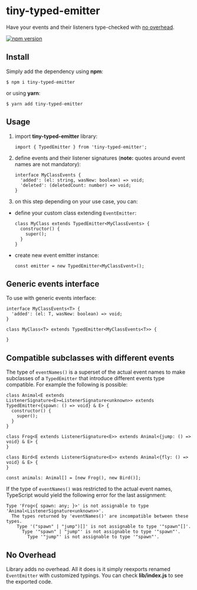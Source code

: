 # tiny-typed-emitter

Have your events and their listeners type-checked with [no overhead](#no-overhead).

[![npm version](https://badge.fury.io/js/tiny-typed-emitter.svg)](https://badge.fury.io/js/tiny-typed-emitter)

## Install
  Simply add the dependency using **npm**:

    $ npm i tiny-typed-emitter

  or using **yarn**:

    $ yarn add tiny-typed-emitter

## Usage

1. import **tiny-typed-emitter** library:

    ```import { TypedEmitter } from 'tiny-typed-emitter';```

2. define events and their listener signatures (**note:** quotes around event names are not mandatory):
    ```
    interface MyClassEvents {
      'added': (el: string, wasNew: boolean) => void;
      'deleted': (deletedCount: number) => void;
    }
    ```

3. on this step depending on your use case, you can:
  - define your custom class extending `EventEmitter`:
    ```
    class MyClass extends TypedEmitter<MyClassEvents> {
      constructor() {
        super();
      }
    }
    ```
  - create new event emitter instance:
    ```
    const emitter = new TypedEmitter<MyClassEvent>();
    ```

## Generic events interface
To use with generic events interface:

```
interface MyClassEvents<T> {
  'added': (el: T, wasNew: boolean) => void;
}

class MyClass<T> extends TypedEmitter<MyClassEvents<T>> {

}
```

## Compatible subclasses with different events

The type of `eventNames()` is a superset of the actual event names to make
subclasses of a `TypedEmitter` that introduce different events type
compatible. For example the following is possible:

```
class Animal<E extends ListenerSignature<E>=ListenerSignature<unknown>> extends TypedEmitter<{spawn: () => void} & E> {
  constructor() {
    super();
  }
}

class Frog<E extends ListenerSignature<E>> extends Animal<{jump: () => void} & E> {
}

class Bird<E extends ListenerSignature<E>> extends Animal<{fly: () => void} & E> {
}

const animals: Animal[] = [new Frog(), new Bird()];
```

If the type of `eventNames()` was restricted to the actual event names,
TypeScript would yield the following error for the last assignment:

```
Type 'Frog<{ spawn: any; }>' is not assignable to type 'Animal<ListenerSignature<unknown>>'.
  The types returned by 'eventNames()' are incompatible between these types.
    Type '("spawn" | "jump")[]' is not assignable to type '"spawn"[]'.
      Type '"spawn" | "jump"' is not assignable to type '"spawn"'.
        Type '"jump"' is not assignable to type '"spawn"'.
```

## No Overhead
Library adds no overhead. All it does is it simply reexports renamed `EventEmitter`
with customized typings.
You can check **lib/index.js** to see the exported code.
